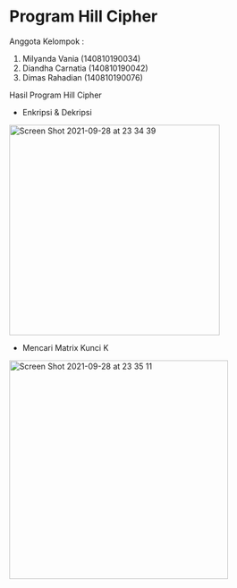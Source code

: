 # Program Hill Cipher
Anggota Kelompok :
1. Milyanda Vania (140810190034)
2. Diandha Carnatia (140810190042)
3. Dimas Rahadian (140810190076)

Hasil Program Hill Cipher
- Enkripsi & Dekripsi
<img width="376" alt="Screen Shot 2021-09-28 at 23 34 39" src="https://user-images.githubusercontent.com/61409476/135128862-1fbbdc67-a568-4e68-90cf-ad16fd455899.png">

- Mencari Matrix Kunci K
<img width="391" alt="Screen Shot 2021-09-28 at 23 35 11" src="https://user-images.githubusercontent.com/61409476/135128893-4464b64c-8585-4770-8846-f200b2ed8655.png">
